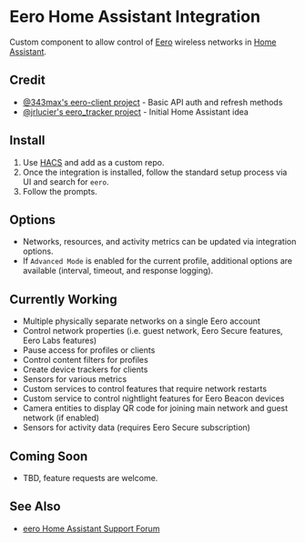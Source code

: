 # Eero Home Assistant Integration

Custom component to allow control of [Eero](https://eero.com) wireless networks in [Home Assistant](https://home-assistant.io).

## Credit

- [@343max's eero-client project](https://github.com/343max/eero-client) - Basic API auth and refresh methods
- [@jrlucier's eero_tracker project](https://github.com/jrlucier/eero_tracker) - Initial Home Assistant idea

## Install

1. Use [HACS](https://hacs.xyz/) and add as a custom repo.
2. Once the integration is installed, follow the standard setup process via UI and search for `eero`.
3. Follow the prompts.

## Options

- Networks, resources, and activity metrics can be updated via integration options.
- If `Advanced Mode` is enabled for the current profile, additional options are available (interval, timeout, and response logging).

## Currently Working

- Multiple physically separate networks on a single Eero account
- Control network properties (i.e. guest network, Eero Secure features, Eero Labs features)
- Pause access for profiles or clients
- Control content filters for profiles
- Create device trackers for clients
- Sensors for various metrics
- Custom services to control features that require network restarts
- Custom service to control nightlight features for Eero Beacon devices
- Camera entities to display QR code for joining main network and guest network (if enabled)
- Sensors for activity data (requires Eero Secure subscription)

## Coming Soon

- TBD, feature requests are welcome.

## See Also

* [eero Home Assistant Support Forum](https://community.home-assistant.io/t/new-custom-component-eero-integration/244583)
